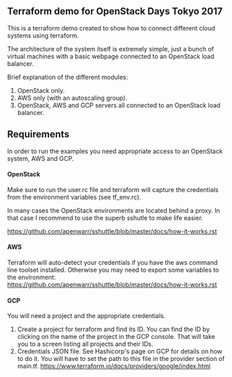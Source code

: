 ## Terraform demo for OpenStack Days Tokyo 2017

This is a terraform demo created to show how to connect different cloud systems using terraform.

The architecture of the system itself is extremely simple, just a bunch of virtual machines with a basic webpage connected to an OpenStack load balancer.

Brief explanation of the different modules:
01) OpenStack only.
02) AWS only (with an autoscaling group).
03) OpenStack, AWS and GCP servers all connected to an OpenStack load balancer.

## Requirements

In order to run the examples you need appropriate access to an OpenStack system, AWS and GCP.

#### OpenStack

Make sure to run the user.rc file and terraform will capture the credentials from the environment variables (see tf_env.rc).

In many cases the OpenStack environments are located behind a proxy. In that case I recommend to use the superb sshutle to make life easier.

https://github.com/apenwarr/sshuttle/blob/master/docs/how-it-works.rst

#### AWS

Terraform will auto-detect your credentials if you have the aws command line toolset installed. Otherwise you may need to export some variables to the environment:
https://github.com/apenwarr/sshuttle/blob/master/docs/how-it-works.rst

#### GCP

You will need a project and the appropriate credentials.
1) Create a project for terraform and find its ID.
   You can find the ID by clicking on the name of the project in the GCP console. That will take you to a screen listing all projects and their IDs.
2) Credentials JSON file. See Hashicorp's page on GCP for details on how to do it. You will have to set the path to this file in the provider section of main.tf.
   https://www.terraform.io/docs/providers/google/index.html

